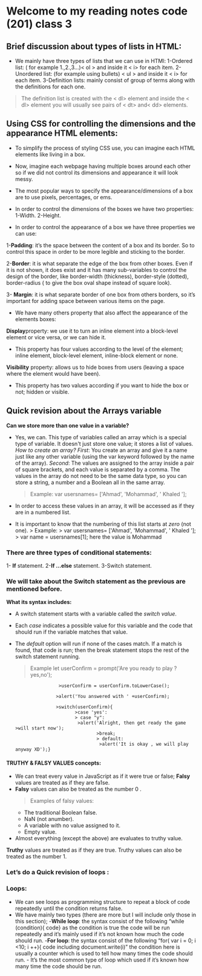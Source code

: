 # Welcome to my reading notes code (201) class 3

## Brief discussion about types of lists in HTML:
-	We mainly have three types of lists that we can use in HTMl:
1-Ordered list: ( for example 1.,2.,3…)< ol > and inside it < i> for each item.
2-Unordered list: (for example using bullets) < ul > and inside it < i> for each item.
        3-Definition lists: mainly consist of group of terms along with the definitions for each one.
> The definition list is created with the < dl> element and inside the < dl> element you will usually see pairs of < dt> and< dd> elements.

## Using CSS for controlling the dimensions and the appearance HTML elements:

- To simplify the process of styling CSS use, you can imagine each HTML elements like living in a box.
- Now, imagine each webpage having multiple boxes around each other so if we did not control its dimensions and appearance it will look messy.

- The most popular ways to specify the appearance/dimensions of a box are to use pixels, percentages, or ems.

- In order to control the dimensions of the boxes we have two properties:
    1-Width.
    2-Height.
- In order to control the appearance of a box we have three properties we can use:

1-**Padding**: it’s the space between the content of a box and its border. So to control this space in order to be more legible and sticking to the border.

2-**Border**: it is what separate the edge of the box from other boxes. Even if it is not shown, it does exist and it has many sub-variables to control the design of the border, like border-width (thickness), border-style (dotted), border-radius ( to give the box oval shape instead of square look).

3- **Margin**: it is what separate border of one box from others borders, so it’s important for adding space between various items on the page.

- We have many others property that also affect the appearance of the elements boxes:

**Display**property:  we use it to turn an inline element into a block-level element or vice
versa, or we can hide it.

- This property has four values according to the level of the element; inline element, block-level element, inline-block element or none.

**Visibility** property: allows us to hide boxes from users (leaving a space where the
element would have been).

- This property has two values according if you want to hide the box or not; hidden or visible.

## Quick revision about the Arrays variable

**Can we store more than one value in a variable?**
- Yes, we can. This type of variables called an array which is a special type of variable. It doesn't
just store one value; it stores a list of values.
 *How to create an array?*
      *First*: You create an array and give it a name just like any other variable (using the var
keyword followed by the name of the array).
     *Second*: The values are assigned to the array inside a pair of square brackets, and each value is separated by a comma. The values in the array do not need to be the same data type, so you can store a string, a number and a Boolean all in the same array.
     > Example:
     > var usersnames= ['Ahmad', 'Mohammad', ' Khaled '];

 - In order to access these values in an array, it will be accessed as if they are in a numbered list. 
 - It is important to know that the numbering of this list starts at *zero* (not one).
       > Example:
        > var usersnames= ['Ahmad', 'Mohammad', ' Khaled '];
       >  var name = usersnames[1]; here the value is Mohammad

### There are three types of conditional statements:

1- **If** statement.
2-**If …else** statement.
3-Switch statement.

### We will take about the Switch statement as the previous are mentioned before.

**What its syntax includes:**
- A switch statement starts with a variable called the *switch value*. 
- Each *case* indicates a possible value for this variable and the code that should run if the variable matches that value.
- The *default* option will run if none of the cases match. If a match is found, that code is run; then
the break statement stops the rest of the switch statement running.
   >Example let userConfirm = prompt('Are you ready to play ?yes,no');

                      >userConfirm = userConfirm.toLowerCase();

                     >alert('You answered with ' +userConfirm); 

                     >switch(userConfirm){
                            >case 'yes':
                            > case "y":
                             >alert('Alright, then get ready the game >will start now');
                                    >break;
                                    > default:
                                     >alert('It is okay , we will play anyway XD');}

 #### TRUTHY & FALSY VALUES concepts:
- We can treat every value in JavaScript as if it were true or false; 
**Falsy** values are treated as if they are fa1se.
- **Falsy** values can also be treated as the number 0 .
   >Examples of falsy values:
     - The traditional Boolean false.
     - NaN (not anumber).
     - A variable with no value assigned to it.
     - Empty value.
- Almost everything (except the above) are evaluates to truthy value.

**Truthy** values are treated as if they are true. Truthy values can also be treated
as the number 1.

### Let’s do a Quick revision of loops :
### Loops:
-	We can see loops as programming structure to repeat a block of code repeatedly until the condition returns false.
-	We have mainly two types (there are more but I will include only those in this section);
   -**While loop**: the syntax consist of the following “while (condition){ code} as the condition is true the code will be run repeatedly and it’s mainly used if it’s not known how much the code should run.
           -**For loop**: the syntax consist of the following “for( var i = 0; i <10; i ++){ code including document.write(i)” the condition here is usually a counter which is used to tell how many times the code should run.
            - It’s the most common type of loop which used if it’s known how many time the code should be run.
